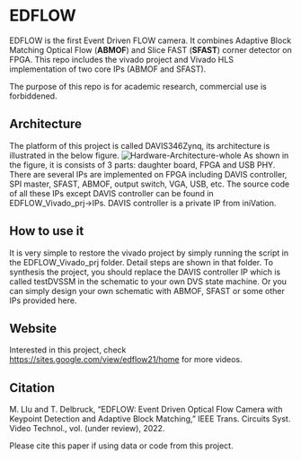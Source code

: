 # EDFLOW
EDFLOW is the first Event Driven FLOW camera. 
It combines Adaptive Block Matching Optical Flow (**ABMOF**) and Slice FAST (**SFAST**) corner detector on FPGA.
This repo includes the vivado project and Vivado HLS implementation of two core IPs (ABMOF and SFAST).

The purpose of this repo is for academic research, commercial use is forbiddened.

## Architecture
The platform of this project is called DAVIS346Zynq, its architecture is illustrated in the below figure.
![Hardware-Architecture-whole](https://user-images.githubusercontent.com/8357338/125651414-6b750f54-e071-42e0-a899-bac5fa00455c.jpg)
As shown in the figure, it is consists of 3 parts: daughter board, FPGA and USB PHY.
There are several IPs are implemented on FPGA including DAVIS controller, SPI master, SFAST, ABMOF, output switch, VGA, USB, etc.
The source code of all these IPs except DAVIS controller can be found in EDFLOW_Vivado_prj->IPs.
DAVIS controller is a private IP from iniVation.

## How to use it
It is very simple to restore the vivado project by simply running the script in the EDFLOW_Vivado_prj folder.
Detail steps are shown in that folder.
To synthesis the project, you should replace the DAVIS controller IP which is called testDVSSM in the schematic to your own DVS state machine.
Or you can simply design your own schematic with ABMOF, SFAST or some other IPs provided here.

## Website
Interested in this project, check https://sites.google.com/view/edflow21/home for more videos.

## Citation
M. LIu and T. Delbruck, “EDFLOW: Event Driven Optical Flow Camera with Keypoint Detection and Adaptive Block Matching,” IEEE Trans. Circuits Syst. Video Technol., vol. (under review), 2022. 

Please cite this paper if using data or code from this project.
